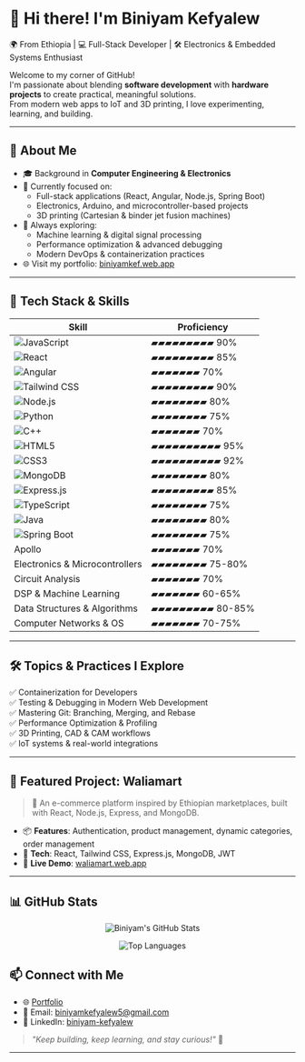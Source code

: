 # 👋 Hi there! I'm Biniyam Kefyalew

🌍 From Ethiopia | 💻 Full-Stack Developer | 🛠 Electronics & Embedded Systems Enthusiast

Welcome to my corner of GitHub!  
I'm passionate about blending **software development** with **hardware projects** to create practical, meaningful solutions.  
From modern web apps to IoT and 3D printing, I love experimenting, learning, and building.

---

## 🚀 About Me

- 🎓 Background in **Computer Engineering & Electronics**
- 🔭 Currently focused on:
  - Full-stack applications (React, Angular, Node.js, Spring Boot)
  - Electronics, Arduino, and microcontroller-based projects
  - 3D printing (Cartesian & binder jet fusion machines)
- 🌱 Always exploring:
  - Machine learning & digital signal processing
  - Performance optimization & advanced debugging
  - Modern DevOps & containerization practices
- 🌐 Visit my portfolio: [biniyamkef.web.app](https://biniyamkef.web.app/)

---

## 🧰 Tech Stack & Skills

| Skill | Proficiency |
|------|-------------|
| ![JavaScript](https://img.shields.io/badge/-JavaScript-000?&logo=javascript) | ▰▰▰▰▰▰▰▰▰ 90% |
| ![React](https://img.shields.io/badge/-React-000?&logo=react) | ▰▰▰▰▰▰▰▰▰ 85% |
| ![Angular](https://img.shields.io/badge/-Angular-000?&logo=angular) | ▰▰▰▰▰▰▰ 70% |
| ![Tailwind CSS](https://img.shields.io/badge/-TailwindCSS-000?&logo=tailwindcss) | ▰▰▰▰▰▰▰▰▰ 90% |
| ![Node.js](https://img.shields.io/badge/-Node.js-000?&logo=node.js) | ▰▰▰▰▰▰▰▰ 80% |
| ![Python](https://img.shields.io/badge/-Python-000?&logo=python) | ▰▰▰▰▰▰▰▰ 75% |
| ![C++](https://img.shields.io/badge/-C++-000?&logo=cplusplus) | ▰▰▰▰▰▰▰ 70% |
| ![HTML5](https://img.shields.io/badge/-HTML5-000?&logo=html5) | ▰▰▰▰▰▰▰▰▰▰ 95% |
| ![CSS3](https://img.shields.io/badge/-CSS3-000?&logo=css3) | ▰▰▰▰▰▰▰▰▰▰ 92% |
| ![MongoDB](https://img.shields.io/badge/-MongoDB-000?&logo=mongodb) | ▰▰▰▰▰▰▰▰ 80% |
| ![Express.js](https://img.shields.io/badge/-Express.js-000?&logo=express) | ▰▰▰▰▰▰▰▰▰ 85% |
| ![TypeScript](https://img.shields.io/badge/-TypeScript-000?&logo=typescript) | ▰▰▰▰▰▰▰▰ 75% |
| ![Java](https://img.shields.io/badge/-Java-000?&logo=java) | ▰▰▰▰▰▰▰▰ 80% |
| ![Spring Boot](https://img.shields.io/badge/-SpringBoot-000?&logo=springboot) | ▰▰▰▰▰▰▰▰ 75% |
| Apollo | ▰▰▰▰▰▰▰ 70% |
| Electronics & Microcontrollers | ▰▰▰▰▰▰▰▰ 75-80% |
| Circuit Analysis | ▰▰▰▰▰▰▰ 70% |
| DSP & Machine Learning | ▰▰▰▰▰▰▰ 60-65% |
| Data Structures & Algorithms | ▰▰▰▰▰▰▰▰▰ 80-85% |
| Computer Networks & OS | ▰▰▰▰▰▰▰ 70-75% |

---

## 🛠 Topics & Practices I Explore

✅ Containerization for Developers  
✅ Testing & Debugging in Modern Web Development  
✅ Mastering Git: Branching, Merging, and Rebase  
✅ Performance Optimization & Profiling  
✅ 3D Printing, CAD & CAM workflows  
✅ IoT systems & real-world integrations

---

## 🌟 Featured Project: **Waliamart**

> 🛒 An e-commerce platform inspired by Ethiopian marketplaces, built with React, Node.js, Express, and MongoDB.

- 📦 **Features**: Authentication, product management, dynamic categories, order management
- 🧪 **Tech**: React, Tailwind CSS, Express.js, MongoDB, JWT
- 🚀 **Live Demo**: [waliamart.web.app](https://waliamart.web.app/) 

---

## 📊 GitHub Stats
<p align="center">
  <img src="https://github-readme-stats.vercel.app/api?username=biniyam-kefyalew&show_icons=true&theme=github_dark" alt="Biniyam's GitHub Stats" />
 
</p>
<p align="center">
  <img src="https://github-readme-stats.vercel.app/api/top-langs/?username=biniyam-kefyalew&layout=compact&theme=github_dark" alt="Top Languages" />
</p>


## 📫 Connect with Me

- 🌐 [Portfolio](https://biniyamkef.web.app/)
- 📧 Email: [biniyamkefyalew5@gmail.com](mailto:biniyamkefyalewa@gmail.com)
- 💼 LinkedIn: [biniyam-kefyalew](https://linkedin.com/in/biniyam-kefyalew)

> _"Keep building, keep learning, and stay curious!"_ 🌱

---
